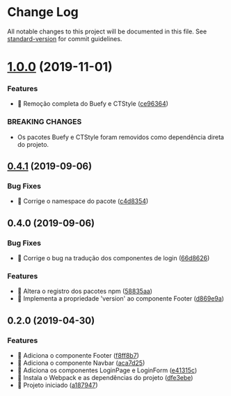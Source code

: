 # Change Log

All notable changes to this project will be documented in this file. See [standard-version](https://github.com/conventional-changelog/standard-version) for commit guidelines.

# [1.0.0](https://github.com/ctvoicer/vue-components/compare/v0.4.1...v1.0.0) (2019-11-01)


### Features

* 🎸 Remoção completa do Buefy e CTStyle ([ce96364](https://github.com/ctvoicer/vue-components/commit/ce96364))


### BREAKING CHANGES

* Os pacotes Buefy e CTStyle foram removidos como dependência direta do projeto.



## [0.4.1](https://github.com/ctvoicer/vuecomponents/compare/v0.4.0...v0.4.1) (2019-09-06)


### Bug Fixes

* 🐛 Corrige o namespace do pacote ([c4d8354](https://github.com/ctvoicer/vuecomponents/commit/c4d8354))



## 0.4.0 (2019-09-06)


### Bug Fixes

* 🐛 Corrige o bug na tradução dos componentes de login ([66d8626](https://github.com/ctvoicer/vuecomponents/commit/66d8626))


### Features

* 🎸 Altera o registro dos pacotes npm ([58835aa](https://github.com/ctvoicer/vuecomponents/commit/58835aa))
* 🎸 Implementa a propriedade 'version' ao componente Footer ([d869e9a](https://github.com/ctvoicer/vuecomponents/commit/d869e9a))



## 0.2.0 (2019-04-30)


### Features

* 🎸 Adiciona o componente Footer ([f8ff8b7](https://github.com/ctvoicer/vuecomponents/commit/f8ff8b7))
* 🎸 Adiciona o componente Navbar ([aca7d25](https://github.com/ctvoicer/vuecomponents/commit/aca7d25))
* 🎸 Adiciona os componentes LoginPage e LoginForm ([e41315c](https://github.com/ctvoicer/vuecomponents/commit/e41315c))
* 🎸 Instala o Webpack e as dependências do projeto ([dfe3ebe](https://github.com/ctvoicer/vuecomponents/commit/dfe3ebe))
* 🎸 Projeto iniciado ([a187947](https://github.com/ctvoicer/vuecomponents/commit/a187947))
